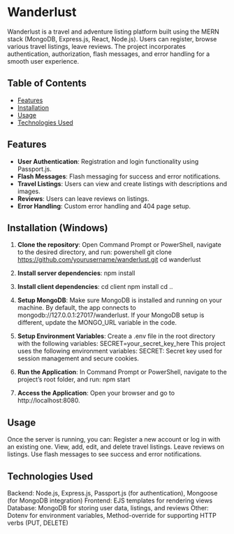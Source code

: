 # Wanderlust

Wanderlust is a travel and adventure listing platform built using the MERN stack (MongoDB, Express.js, React, Node.js). Users can register, browse various travel listings, leave reviews. The project incorporates authentication, authorization, flash messages, and error handling for a smooth user experience.

## Table of Contents
- [Features](#features)
- [Installation](#installation)
- [Usage](#usage)
- [Technologies Used](#technologies-used)

## Features
- **User Authentication**: Registration and login functionality using Passport.js.
- **Flash Messages**: Flash messaging for success and error notifications.
- **Travel Listings**: Users can view and create listings with descriptions and images.
- **Reviews**: Users can leave reviews on listings.
- **Error Handling**: Custom error handling and 404 page setup.

## Installation (Windows)

1. **Clone the repository**:
   Open Command Prompt or PowerShell, navigate to the desired directory, and run:
   powershell
   git clone https://github.com/yourusername/wanderlust.git
   cd wanderlust
   
2. **Install server dependencies**:
npm install

3. **Install client dependencies**:
cd client
npm install
cd ..

4. **Setup MongoDB**:
Make sure MongoDB is installed and running on your machine. 
By default, the app connects to mongodb://127.0.0.1:27017/wanderlust. If your MongoDB setup is different, update the MONGO_URL variable in the code.

5. **Setup Environment Variables**:
Create a .env file in the root directory with the following variables:
SECRET=your_secret_key_here
This project uses the following environment variables:
SECRET: Secret key used for session management and secure cookies.

6. **Run the Application**:
In Command Prompt or PowerShell, navigate to the project’s root folder, and run:
npm start

7. **Access the Application**:
Open your browser and go to http://localhost:8080.

##  Usage
Once the server is running, you can:
Register a new account or log in with an existing one.
View, add, edit, and delete travel listings.
Leave reviews on listings.
Use flash messages to see success and error notifications.

## Technologies Used
Backend: Node.js, Express.js, Passport.js (for authentication), Mongoose (for MongoDB integration)
Frontend: EJS templates for rendering views
Database: MongoDB for storing user data, listings, and reviews
Other: Dotenv for environment variables, Method-override for supporting HTTP verbs (PUT, DELETE)






